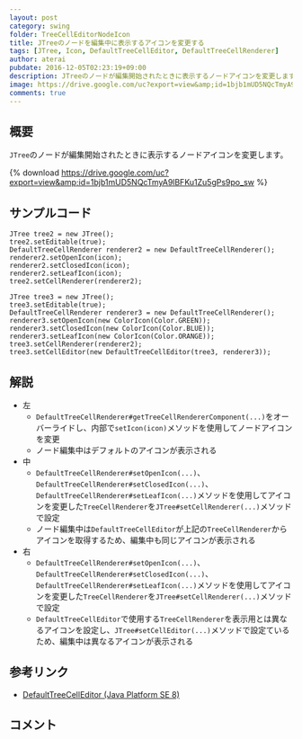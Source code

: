 ```yaml
---
layout: post
category: swing
folder: TreeCellEditorNodeIcon
title: JTreeのノードを編集中に表示するアイコンを変更する
tags: [JTree, Icon, DefaultTreeCellEditor, DefaultTreeCellRenderer]
author: aterai
pubdate: 2016-12-05T02:23:19+09:00
description: JTreeのノードが編集開始されたときに表示するノードアイコンを変更します。
image: https://drive.google.com/uc?export=view&amp;id=1bjb1mUD5NQcTmyA9lBFKu1Zu5gPs9po_sw
comments: true
---
```

## 概要
`JTree`のノードが編集開始されたときに表示するノードアイコンを変更します。

{% download https://drive.google.com/uc?export=view&amp;id=1bjb1mUD5NQcTmyA9lBFKu1Zu5gPs9po_sw %}

## サンプルコード
<pre class="prettyprint"><code>JTree tree2 = new JTree();
tree2.setEditable(true);
DefaultTreeCellRenderer renderer2 = new DefaultTreeCellRenderer();
renderer2.setOpenIcon(icon);
renderer2.setClosedIcon(icon);
renderer2.setLeafIcon(icon);
tree2.setCellRenderer(renderer2);

JTree tree3 = new JTree();
tree3.setEditable(true);
DefaultTreeCellRenderer renderer3 = new DefaultTreeCellRenderer();
renderer3.setOpenIcon(new ColorIcon(Color.GREEN));
renderer3.setClosedIcon(new ColorIcon(Color.BLUE));
renderer3.setLeafIcon(new ColorIcon(Color.ORANGE));
tree3.setCellRenderer(renderer2);
tree3.setCellEditor(new DefaultTreeCellEditor(tree3, renderer3));
</code></pre>

## 解説
- 左
    - `DefaultTreeCellRenderer#getTreeCellRendererComponent(...)`をオーバーライドし、内部で`setIcon(icon)`メソッドを使用してノードアイコンを変更
    - ノード編集中はデフォルトのアイコンが表示される
- 中
    - `DefaultTreeCellRenderer#setOpenIcon(...)`、`DefaultTreeCellRenderer#setClosedIcon(...)`、`DefaultTreeCellRenderer#setLeafIcon(...)`メソッドを使用してアイコンを変更した`TreeCellRenderer`を`JTree#setCellRenderer(...)`メソッドで設定
    - ノード編集中は`DefaultTreeCellEditor`が上記の`TreeCellRenderer`からアイコンを取得するため、編集中も同じアイコンが表示される
- 右
    - `DefaultTreeCellRenderer#setOpenIcon(...)`、`DefaultTreeCellRenderer#setClosedIcon(...)`、`DefaultTreeCellRenderer#setLeafIcon(...)`メソッドを使用してアイコンを変更した`TreeCellRenderer`を`JTree#setCellRenderer(...)`メソッドで設定
    - `DefaultTreeCellEditor`で使用する`TreeCellRenderer`を表示用とは異なるアイコンを設定し、`JTree#setCellEditor(...)`メソッドで設定ているため、編集中は異なるアイコンが表示される

<!-- dummy comment line for breaking list -->

## 参考リンク
- [DefaultTreeCellEditor (Java Platform SE 8)](https://docs.oracle.com/javase/jp/8/docs/api/javax/swing/tree/DefaultTreeCellEditor.html#DefaultTreeCellEditor-javax.swing.JTree-javax.swing.tree.DefaultTreeCellRenderer-)

<!-- dummy comment line for breaking list -->

## コメント
